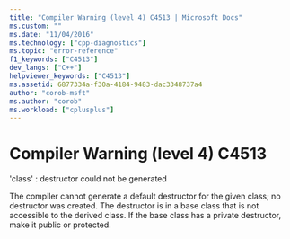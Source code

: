 ```yaml
---
title: "Compiler Warning (level 4) C4513 | Microsoft Docs"
ms.custom: ""
ms.date: "11/04/2016"
ms.technology: ["cpp-diagnostics"]
ms.topic: "error-reference"
f1_keywords: ["C4513"]
dev_langs: ["C++"]
helpviewer_keywords: ["C4513"]
ms.assetid: 6877334a-f30a-4184-9483-dac3348737a4
author: "corob-msft"
ms.author: "corob"
ms.workload: ["cplusplus"]
---
```

# Compiler Warning (level 4) C4513
'class' : destructor could not be generated  
  
 The compiler cannot generate a default destructor for the given class; no destructor was created. The destructor is in a base class that is not accessible to the derived class. If the base class has a private destructor, make it public or protected.